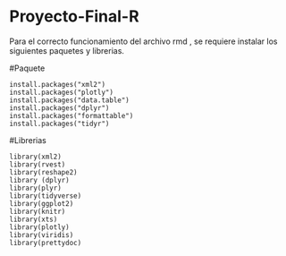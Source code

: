 # Proyecto-Final-R

Para el correcto funcionamiento del archivo rmd , se requiere instalar los siguientes paquetes y librerias.

#Paquete
```
install.packages("xml2")
install.packages("plotly")
install.packages("data.table")
install.packages("dplyr")
install.packages("formattable")
install.packages("tidyr")
```
#Librerias
```
library(xml2)
library(rvest)
library(reshape2)
library (dplyr)
library(plyr)
library(tidyverse)
library(ggplot2)
library(knitr)
library(xts)
library(plotly)
library(viridis)
library(prettydoc)
```
